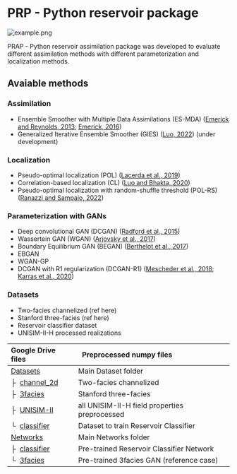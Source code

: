# PRP - Python reservoir package

![example.png](figures/example.png)

PRAP - Python reservoir assimilation package was developed to evaluate different assimilation methods with different
parameterization and localization methods.

## Avaiable methods
### Assimilation
* Ensemble Smoother with Multiple Data Assimilations (ES-MDA) ([Emerick and Reynolds, 2013](https://doi.org/10.1016/j.cageo.2012.03.011);
[Emerick, 2016](https://doi.org/10.1016/j.petrol.2016.01.029))
* Generalized Iterative Ensemble Smoother (GIES) ([Luo, 2022](https://doi.org/10.1007/s10596-021-10046-1)) (under
development)

### Localization
* Pseudo-optimal localization (POL) ([Lacerda et al., 2019](https://doi.org/10.1016/j.petrol.2018.08.056))
* Correlation-based localization (CL) ([Luo and Bhakta, 2020](https://doi.org/10.1016/j.petrol.2019.106559))
* Pseudo-optimal localization with random-shuffle threshold (POL-RS)
([Ranazzi and Sampaio, 2022](https://doi.org/10.1016/j.petrol.2022.110589))

### Parameterization with GANs
* Deep convolutional GAN (DCGAN) ([Radford et al., 2015](https://doi.org/10.48550/arXiv.1511.06434))
* Wassertein GAN (WGAN) ([Arjovsky et al., 2017](https://doi.org/10.48550/arXiv.1701.07875))
* Boundary Equilibrium GAN (BEGAN) ([Berthelot et al., 2017](https://doi.org/10.48550/arXiv.1703.10717))
* EBGAN
* WGAN-GP
* DCGAN with R1 regularization (DCGAN-R1) ([Mescheder et al., 2018](https://doi.org/10.48550/arXiv.1801.04406);
[Karras et al., 2020](https://doi.org/10.48550/arXiv.1912.04958))

### Datasets
* Two-facies channelized (ref here)
* Stanford three-facies (ref here)
* Reservoir classifier dataset
* UNISIM-II-H processed realizations


| Google Drive files | &nbsp; Preprocessed numpy files
| :--- | :----------
| [Datasets](https://drive.google.com/open?id=1j-1VCur8vW04MrAp79DqNKUgRnOn417g) | Main Dataset folder
| &boxvr;&nbsp; [channel_2d](https://drive.google.com/open?id=1eXB89F3_1w0MiYuUUm6VaFMkKSZiKEeO) | Two-facies channelized
| &boxvr;&nbsp; [3facies](https://drive.google.com/open?id=1euKgA2MYn4E_NMUl5imV80g1O62PlchR) | Stanford three-facies
| &boxvr;&nbsp; [UNISIM-II](https://drive.google.com/open?id=1ZRh21f5Y-YqjKDf9RfnUzwTcou6fry6I) | all UNISIM-II-H field properties preprocessed
| &boxur;&nbsp; [classifier](https://drive.google.com/open?id=1OF1FKvOT9_d-S5RGO7YkTbtha70V3WV3) | Dataset to train Reservoir Classifier
| [Networks](https://drive.google.com/open?id=1bZGLQIo7pX6wckAzn6iG4k5I7GCwfxD7) | Main Networks folder
| &boxvr;&nbsp; [classifier](https://drive.google.com/open?id=1m9Rzbuc_3P9f5oYhIYUwCHv0AH6cEYLx) | Pre-trained Reservoir Classifier Network
| &boxur;&nbsp; [3facies](https://drive.google.com/open?id=1IXa6V4w9T9cNLTjzrEg6pzSbzmZ1SpeJ) | Pre-trained 3facies GAN (reference case)


